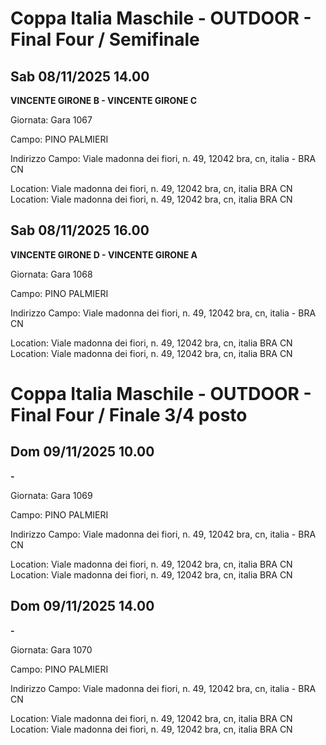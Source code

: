 

# Coppa Italia Maschile - OUTDOOR  - Final Four / Semifinale 

## Sab 08/11/2025 14.00

<strong>VINCENTE GIRONE B - VINCENTE GIRONE C</strong>

Giornata: Gara 1067

Campo: PINO PALMIERI 

Indirizzo Campo:  Viale madonna dei fiori, n. 49, 12042 bra, cn, italia - BRA  CN

Location:  Viale madonna dei fiori, n. 49, 12042 bra, cn, italia BRA  CN
Location:  Viale madonna dei fiori, n. 49, 12042 bra, cn, italia BRA  CN


## Sab 08/11/2025 16.00

<strong>VINCENTE GIRONE D - VINCENTE GIRONE A</strong>

Giornata: Gara 1068

Campo: PINO PALMIERI 

Indirizzo Campo:  Viale madonna dei fiori, n. 49, 12042 bra, cn, italia - BRA  CN

Location:  Viale madonna dei fiori, n. 49, 12042 bra, cn, italia BRA  CN
Location:  Viale madonna dei fiori, n. 49, 12042 bra, cn, italia BRA  CN



# Coppa Italia Maschile - OUTDOOR  - Final Four / Finale 3/4 posto

## Dom 09/11/2025 10.00

<strong> - </strong>

Giornata: Gara 1069

Campo: PINO PALMIERI 

Indirizzo Campo:  Viale madonna dei fiori, n. 49, 12042 bra, cn, italia - BRA  CN

Location:  Viale madonna dei fiori, n. 49, 12042 bra, cn, italia BRA  CN
Location:  Viale madonna dei fiori, n. 49, 12042 bra, cn, italia BRA  CN


## Dom 09/11/2025 14.00

<strong> - </strong>

Giornata: Gara 1070

Campo: PINO PALMIERI 

Indirizzo Campo:  Viale madonna dei fiori, n. 49, 12042 bra, cn, italia - BRA  CN

Location:  Viale madonna dei fiori, n. 49, 12042 bra, cn, italia BRA  CN
Location:  Viale madonna dei fiori, n. 49, 12042 bra, cn, italia BRA  CN

